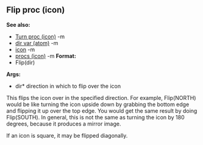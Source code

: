 ## Flip proc (icon)
**See also:**
*   [Turn proc (icon)](/ref/icon/proc/Turn.md) -m
*   [dir var (atom)](/ref/atom/var/dir.md) -m
*   [icon](/ref/icon.md) -m
*   [procs (icon)](/ref/icon/proc.md) -m<!-- -->
**Format:**
*   Flip(dir)
<!-- -->
**Args:**
*   dir* direction in which to flip over the icon


This flips the icon over in the specified direction. For
example, Flip(NORTH) would be like turning the icon upside down by
grabbing the bottom edge and flipping it up over the top edge. You would
get the same result by doing Flip(SOUTH). In general, this is not the
same as turning the icon by 180 degrees, because it produces a mirror
image. 

If an icon is square, it may be flipped diagonally.